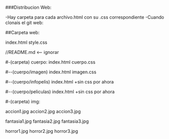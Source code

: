 ###Distribucion Web:

-Hay carpeta para cada archivo.html con su .css correspondiente
-Cuando clonais el git web:

##Carpeta web:

index.html
style.css

//README.md <-- ignorar

#-(carpeta) cuerpo:
index.html
cuerpo.css

#--(cuerpo/imagen)
index.html
imagen.css

#--(cuerpo/infopelis)
index.html
+sin css por ahora

#--(cuerpo/peliculas)
index.html
+sin css por ahora

#-(carpeta) img:

accion1.jpg
accion2.jpg
accion3.jpg

fantasia1.jpg
fantasia2.jpg
fantasia3.jpg

horror1.jpg
horror2.jpg
horror3.jpg